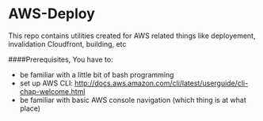 # AWS-Deploy
This repo contains utilities created for AWS related things like deployement, invalidation Cloudfront, building, etc

####Prerequisites, You have to:
- be familiar with a little bit of bash programming
- set up AWS CLI: http://docs.aws.amazon.com/cli/latest/userguide/cli-chap-welcome.html
- be familiar with basic AWS console navigation (which thing is at what place)
